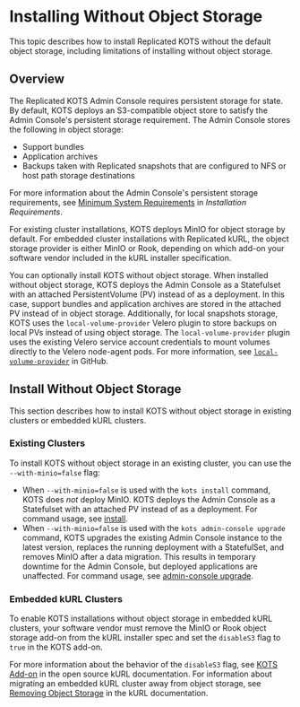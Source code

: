 # Installing Without Object Storage

This topic describes how to install Replicated KOTS without the default object storage, including limitations of installing without object storage.

## Overview

The Replicated KOTS Admin Console requires persistent storage for state. By default, KOTS deploys an S3-compatible object store to satisfy the Admin Console's persistent storage requirement. The Admin Console stores the following in object storage:
* Support bundles
* Application archives 
* Backups taken with Replicated snapshots that are configured to NFS or host path storage destinations

For more information about the Admin Console's persistent storage requirements, see [Minimum System Requirements](/enterprise/installing-general-requirements#minimum-system-requirements) in _Installation Requirements_.

For existing cluster installations, KOTS deploys MinIO for object storage by default. For embedded cluster installations with Replicated kURL, the object storage provider is either MinIO or Rook, depending on which add-on your software vendor included in the kURL installer specification. 

You can optionally install KOTS without object storage. When installed without object storage, KOTS deploys the Admin Console as a Statefulset with an attached PersistentVolume (PV) instead of as a deployment. In this case, support bundles and application archives are stored in the attached PV instead of in object storage. Additionally, for local snapshots storage, KOTS uses the `local-volume-provider` Velero plugin to store backups on local PVs instead of using object storage. The `local-volume-provider` plugin uses the existing Velero service account credentials to mount volumes directly to the Velero node-agent pods. For more information, see [`local-volume-provider`](https://github.com/replicatedhq/local-volume-provider) in GitHub.

## Install Without Object Storage

This section describes how to install KOTS without object storage in existing clusters or embedded kURL clusters.

### Existing Clusters

To install KOTS without object storage in an existing cluster, you can use the `--with-minio=false` flag:
* When `--with-minio=false` is used with the `kots install` command, KOTS does _not_ deploy MinIO. KOTS deploys the Admin Console as a Statefulset with an attached PV instead of as a deployment. For command usage, see [install](/reference/kots-cli-install/).
* When `--with-minio=false` is used with the `kots admin-console upgrade` command, KOTS upgrades the existing Admin Console instance to the latest version, replaces the running deployment with a StatefulSet, and removes MinIO after a data migration. This results in temporary downtime for the Admin Console, but deployed applications are unaffected. For command usage, see [admin-console upgrade](/reference/kots-cli-admin-console-upgrade/).

### Embedded kURL Clusters

To enable KOTS installations without object storage in embedded kURL clusters, your software vendor must remove the MinIO or Rook object storage add-on from the kURL installer spec and set the `disableS3` flag to `true` in the KOTS add-on.

For more information about the behavior of the `disableS3` flag, see [KOTS Add-on](https://kurl.sh/docs/add-ons/kotsadm) in the open source kURL documentation. For information about migrating an embedded kURL cluster away from object storage, see [Removing Object Storage](https://kurl.sh/docs/install-with-kurl/removing-object-storage) in the kURL documentation.
